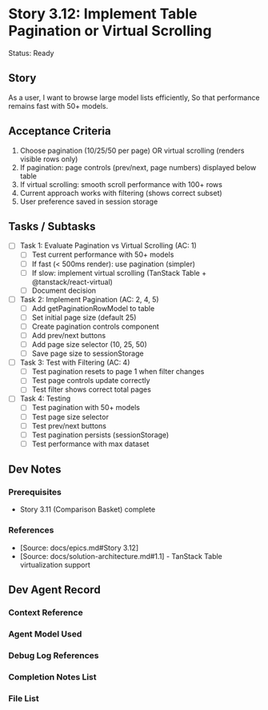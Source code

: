 # Story 3.12: Implement Table Pagination or Virtual Scrolling

Status: Ready

## Story

As a user,
I want to browse large model lists efficiently,
So that performance remains fast with 50+ models.

## Acceptance Criteria

1. Choose pagination (10/25/50 per page) OR virtual scrolling (renders visible rows only)
2. If pagination: page controls (prev/next, page numbers) displayed below table
3. If virtual scrolling: smooth scroll performance with 100+ rows
4. Current approach works with filtering (shows correct subset)
5. User preference saved in session storage

## Tasks / Subtasks

- [ ] Task 1: Evaluate Pagination vs Virtual Scrolling (AC: 1)
  - [ ] Test current performance with 50+ models
  - [ ] If fast (< 500ms render): use pagination (simpler)
  - [ ] If slow: implement virtual scrolling (TanStack Table + @tanstack/react-virtual)
  - [ ] Document decision

- [ ] Task 2: Implement Pagination (AC: 2, 4, 5)
  - [ ] Add getPaginationRowModel to table
  - [ ] Set initial page size (default 25)
  - [ ] Create pagination controls component
  - [ ] Add prev/next buttons
  - [ ] Add page size selector (10, 25, 50)
  - [ ] Save page size to sessionStorage

- [ ] Task 3: Test with Filtering (AC: 4)
  - [ ] Test pagination resets to page 1 when filter changes
  - [ ] Test page controls update correctly
  - [ ] Test filter shows correct total pages

- [ ] Task 4: Testing
  - [ ] Test pagination with 50+ models
  - [ ] Test page size selector
  - [ ] Test prev/next buttons
  - [ ] Test pagination persists (sessionStorage)
  - [ ] Test performance with max dataset

## Dev Notes

### Prerequisites
- Story 3.11 (Comparison Basket) complete

### References
- [Source: docs/epics.md#Story 3.12]
- [Source: docs/solution-architecture.md#1.1] - TanStack Table virtualization support

## Dev Agent Record

### Context Reference

### Agent Model Used

### Debug Log References

### Completion Notes List

### File List
